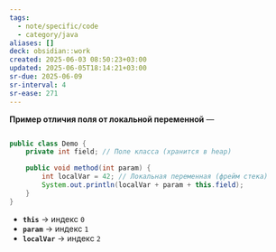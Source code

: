 ```yaml
---
tags:
  - note/specific/code
  - category/java
aliases: []
deck: obsidian::work
created: 2025-06-03 08:50:23+03:00
updated: 2025-06-05T18:14:21+03:00
sr-due: 2025-06-09
sr-interval: 4
sr-ease: 271
---
```


**Пример отличия поля от локальной переменной**
—
```java

public class Demo {
    private int field; // Поле класса (хранится в heap)

    public void method(int param) {
        int localVar = 42; // Локальная переменная (фрейм стека)
        System.out.println(localVar + param + this.field);
    }
}
```
- **`this`** → индекс `0`
- **`param`** → индекс `1`
- **`localVar`** → индекс `2`
